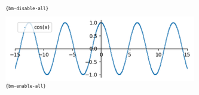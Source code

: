 `{bm-disable-all}`

![Graph(s) of cos(x)](calculus_4ed2146d4f736adc5a22c966c1715ee0.png)
`{bm-enable-all}`

